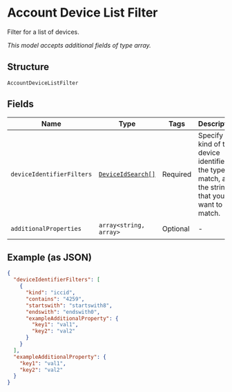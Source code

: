 
# Account Device List Filter

Filter for a list of devices.

*This model accepts additional fields of type array.*

## Structure

`AccountDeviceListFilter`

## Fields

| Name | Type | Tags | Description | Getter | Setter |
|  --- | --- | --- | --- | --- | --- |
| `deviceIdentifierFilters` | [`DeviceIdSearch[]`](../../doc/models/device-id-search.md) | Required | Specify the kind of the device identifier, the type of match, and the string that you want to match. | getDeviceIdentifierFilters(): array | setDeviceIdentifierFilters(array deviceIdentifierFilters): void |
| `additionalProperties` | `array<string, array>` | Optional | - | findAdditionalProperty(string key): array | additionalProperty(string key, array value): void |

## Example (as JSON)

```json
{
  "deviceIdentifierFilters": [
    {
      "kind": "iccid",
      "contains": "4259",
      "startswith": "startswith8",
      "endswith": "endswith0",
      "exampleAdditionalProperty": {
        "key1": "val1",
        "key2": "val2"
      }
    }
  ],
  "exampleAdditionalProperty": {
    "key1": "val1",
    "key2": "val2"
  }
}
```

